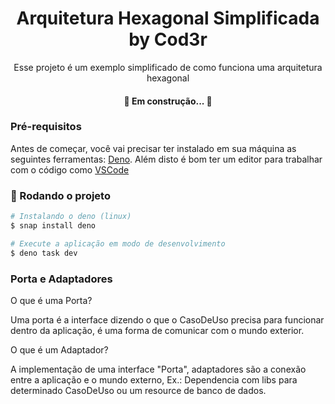 
<h1 align="center">Arquitetura Hexagonal Simplificada by Cod3r</h1>

<p align="center">Esse projeto é um exemplo simplificado de como funciona uma arquitetura hexagonal</p>

<h4 align="center"> 
	🚀 Em construção...  🚧
</h4>


### Pré-requisitos

Antes de começar, você vai precisar ter instalado em sua máquina as seguintes ferramentas:
[Deno](https://deno.com/). 
Além disto é bom ter um editor para trabalhar com o código como [VSCode](https://code.visualstudio.com/)

### 🎲 Rodando o projeto

```bash
# Instalando o deno (linux)
$ snap install deno

# Execute a aplicação em modo de desenvolvimento
$ deno task dev
```

### Porta e Adaptadores

O que é uma Porta?

Uma porta é a interface dizendo o que o CasoDeUso precisa para funcionar dentro da aplicação, é uma forma de comunicar com o mundo exterior.

O que é um Adaptador?

A implementação de uma interface "Porta", adaptadores são a conexão entre a aplicação e o mundo externo, Ex.: Dependencia com libs para determinado CasoDeUso ou um resource de banco de dados.